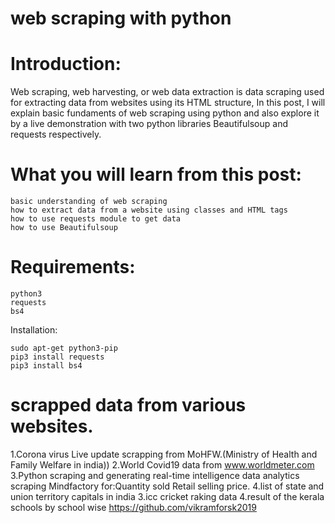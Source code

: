 # web scraping with python
# Introduction:

Web scraping, web harvesting, or web data extraction is data scraping used for extracting data from websites using its HTML structure, In this post, I will explain basic fundaments of web scraping using python and also explore it by a live demonstration with two python libraries Beautifulsoup and requests respectively.

# What you will learn from this post:

    basic understanding of web scraping
    how to extract data from a website using classes and HTML tags
    how to use requests module to get data
    how to use Beautifulsoup

# Requirements:

    python3
    requests
    bs4

Installation:

    sudo apt-get python3-pip
    pip3 install requests
    pip3 install bs4

# scrapped data from various websites.
1.Corona virus Live update scrapping from MoHFW.(Ministry of Health and Family Welfare in india)) 
2.World Covid19 data from www.worldmeter.com
3.Python scraping and generating real-time intelligence data analytics scraping Mindfactory for:Quantity sold Retail selling price.
4.list of state and union territory capitals in india
3.icc cricket raking data
4.result of the kerala schools by school wise
https://github.com/vikramforsk2019
